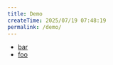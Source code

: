 ```yaml
---
title: Demo
createTime: 2025/07/19 07:48:19
permalink: /demo/
---
```


- [bar](./bar.md)
- [foo](./foo.md)
